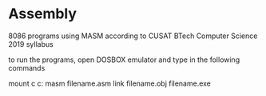 # Assembly
8086 programs using MASM according to CUSAT BTech Computer Science 2019 syllabus

to run the programs, open DOSBOX emulator and type in the following commands

mount c <path>
c:
masm filename.asm
link filename.obj
filename.exe
